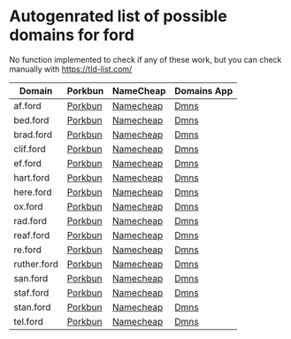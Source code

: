 # Autogenrated list of possible domains for ford

No function implemented to check if any of these work, but you can check manually with https://tld-list.com/

| Domain | Porkbun | NameCheap | Domains App |
|---|---|---|---|
| af.ford | [Porkbun](https://porkbun.com/checkout/search?prb=e814663da1&tlds=&idnLanguage=&search=search&q=af.ford) | [Namecheap](https://www.namecheap.com/domains/registration/results/?domain=af.ford) | [Dmns](https://dmns.app/domains?q=af.ford) |
| bed.ford | [Porkbun](https://porkbun.com/checkout/search?prb=e814663da1&tlds=&idnLanguage=&search=search&q=bed.ford) | [Namecheap](https://www.namecheap.com/domains/registration/results/?domain=bed.ford) | [Dmns](https://dmns.app/domains?q=bed.ford) |
| brad.ford | [Porkbun](https://porkbun.com/checkout/search?prb=e814663da1&tlds=&idnLanguage=&search=search&q=brad.ford) | [Namecheap](https://www.namecheap.com/domains/registration/results/?domain=brad.ford) | [Dmns](https://dmns.app/domains?q=brad.ford) |
| clif.ford | [Porkbun](https://porkbun.com/checkout/search?prb=e814663da1&tlds=&idnLanguage=&search=search&q=clif.ford) | [Namecheap](https://www.namecheap.com/domains/registration/results/?domain=clif.ford) | [Dmns](https://dmns.app/domains?q=clif.ford) |
| ef.ford | [Porkbun](https://porkbun.com/checkout/search?prb=e814663da1&tlds=&idnLanguage=&search=search&q=ef.ford) | [Namecheap](https://www.namecheap.com/domains/registration/results/?domain=ef.ford) | [Dmns](https://dmns.app/domains?q=ef.ford) |
| hart.ford | [Porkbun](https://porkbun.com/checkout/search?prb=e814663da1&tlds=&idnLanguage=&search=search&q=hart.ford) | [Namecheap](https://www.namecheap.com/domains/registration/results/?domain=hart.ford) | [Dmns](https://dmns.app/domains?q=hart.ford) |
| here.ford | [Porkbun](https://porkbun.com/checkout/search?prb=e814663da1&tlds=&idnLanguage=&search=search&q=here.ford) | [Namecheap](https://www.namecheap.com/domains/registration/results/?domain=here.ford) | [Dmns](https://dmns.app/domains?q=here.ford) |
| ox.ford | [Porkbun](https://porkbun.com/checkout/search?prb=e814663da1&tlds=&idnLanguage=&search=search&q=ox.ford) | [Namecheap](https://www.namecheap.com/domains/registration/results/?domain=ox.ford) | [Dmns](https://dmns.app/domains?q=ox.ford) |
| rad.ford | [Porkbun](https://porkbun.com/checkout/search?prb=e814663da1&tlds=&idnLanguage=&search=search&q=rad.ford) | [Namecheap](https://www.namecheap.com/domains/registration/results/?domain=rad.ford) | [Dmns](https://dmns.app/domains?q=rad.ford) |
| reaf.ford | [Porkbun](https://porkbun.com/checkout/search?prb=e814663da1&tlds=&idnLanguage=&search=search&q=reaf.ford) | [Namecheap](https://www.namecheap.com/domains/registration/results/?domain=reaf.ford) | [Dmns](https://dmns.app/domains?q=reaf.ford) |
| re.ford | [Porkbun](https://porkbun.com/checkout/search?prb=e814663da1&tlds=&idnLanguage=&search=search&q=re.ford) | [Namecheap](https://www.namecheap.com/domains/registration/results/?domain=re.ford) | [Dmns](https://dmns.app/domains?q=re.ford) |
| ruther.ford | [Porkbun](https://porkbun.com/checkout/search?prb=e814663da1&tlds=&idnLanguage=&search=search&q=ruther.ford) | [Namecheap](https://www.namecheap.com/domains/registration/results/?domain=ruther.ford) | [Dmns](https://dmns.app/domains?q=ruther.ford) |
| san.ford | [Porkbun](https://porkbun.com/checkout/search?prb=e814663da1&tlds=&idnLanguage=&search=search&q=san.ford) | [Namecheap](https://www.namecheap.com/domains/registration/results/?domain=san.ford) | [Dmns](https://dmns.app/domains?q=san.ford) |
| staf.ford | [Porkbun](https://porkbun.com/checkout/search?prb=e814663da1&tlds=&idnLanguage=&search=search&q=staf.ford) | [Namecheap](https://www.namecheap.com/domains/registration/results/?domain=staf.ford) | [Dmns](https://dmns.app/domains?q=staf.ford) |
| stan.ford | [Porkbun](https://porkbun.com/checkout/search?prb=e814663da1&tlds=&idnLanguage=&search=search&q=stan.ford) | [Namecheap](https://www.namecheap.com/domains/registration/results/?domain=stan.ford) | [Dmns](https://dmns.app/domains?q=stan.ford) |
| tel.ford | [Porkbun](https://porkbun.com/checkout/search?prb=e814663da1&tlds=&idnLanguage=&search=search&q=tel.ford) | [Namecheap](https://www.namecheap.com/domains/registration/results/?domain=tel.ford) | [Dmns](https://dmns.app/domains?q=tel.ford) |
